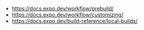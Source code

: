 - https://docs.expo.dev/workflow/prebuild/
- https://docs.expo.dev/workflow/customizing/
- https://docs.expo.dev/build-reference/local-builds/